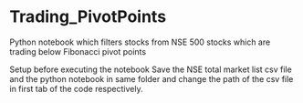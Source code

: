 # Trading_PivotPoints
Python notebook which filters stocks from NSE 500 stocks which are trading below Fibonacci pivot points

Setup before executing the notebook
Save the NSE total market list csv file and the python notebook in same folder and change the path of the csv file in first tab of the code respectively.
